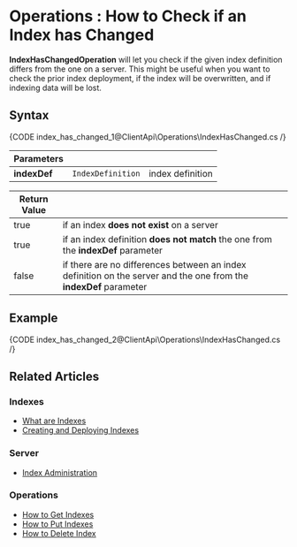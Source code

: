﻿# Operations : How to Check if an Index has Changed

**IndexHasChangedOperation** will let you check if the given index definition differs from the one on a server. This might be useful when you want to check the prior index deployment, if the index will be overwritten, and if indexing data will be lost.

## Syntax

{CODE index_has_changed_1@ClientApi\Operations\IndexHasChanged.cs /}

| Parameters | | |
| ------------- | ------------- | ----- |
| **indexDef** | `IndexDefinition` | index definition |

| Return Value | |
| ------------- | ----- |
| true | if an index **does not exist** on a server |
| true | if an index definition **does not match** the one from the **indexDef** parameter |
| false | if there are no differences between an index definition on the server and the one from the **indexDef** parameter |

## Example

{CODE index_has_changed_2@ClientApi\Operations\IndexHasChanged.cs /}

## Related Articles

### Indexes

- [What are Indexes](../../../../indexes/what-are-indexes)
- [Creating and Deploying Indexes](../../../../indexes/creating-and-deploying)

### Server

- [Index Administration](../../../../server/administration/index-administration)

### Operations

- [How to Get Indexes](../../../../client-api/operations/maintenance/indexes/get-indexes)
- [How to Put Indexes](../../../../client-api/operations/maintenance/indexes/put-indexes)
- [How to Delete Index](../../../../client-api/operations/maintenance/indexes/delete-index)
